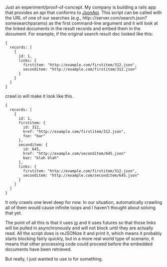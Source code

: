 Just an experiment/proof-of-concept. My company is building a rails app that
provides an api that conforms to [JsonApi](http://jsonapi.org/). This script
can be called with the URL of one of our searches (e.g.,
http:://server.com/search.json?somesearchparams) as the first command-line
argument and it will look at the linked documents in the result records and
embed them in the document. For example, if the original search result doc
looked like this:

    {
      records: [
        {
          id: 1,
          links: {
            firstitem: "http://example.com/firstitem/312.json",
            seconditem: "http://example.com/firstitem/312.json"
          }
        }
      ]
    }

crawl.io will make it look like this.

    {
      records: [
        {
          id: 1,
          firstitem: {
            id: 312,
            href: "http://example.com/firstitem/312.json",
            foo: "bar"
          },
          seconditem: {
            id: 645,
            href: "http://example.com/seconditem/645.json"
            baz: "blah blah"
          },
          links: {
            firstitem: "http://example.com/firstitem/312.json",
            seconditem: "http://example.com/seconditem/645.json"
          }
        }
      ]
    }

It only crawls one level deep for now. In our situation, automatically crawling
all of them would cause infinite loops and I haven't thought about solving that
yet.

The point of all this is that it uses [io](http://iolanguage.org) and it uses
futures so that those links will be pulled in asynchronously and will not block
until they are actually read. All the script does is reJSONize it and print it,
which means it probably starts blocking fairly quickly, but in a more real
world type of scenario, it means that other processing code could proceed
before the embedded documents have been retrieved.

But really, I just wanted to use io for something.
